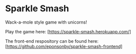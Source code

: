 # Sparkle Smash

Wack-a-mole style game with unicorns!

Play the game here: [https://sparkle-smash.herokuapp.com/]

The front-end respository can be found here: [https://github.com/eponsonby/sparkle-smash-frontend]
